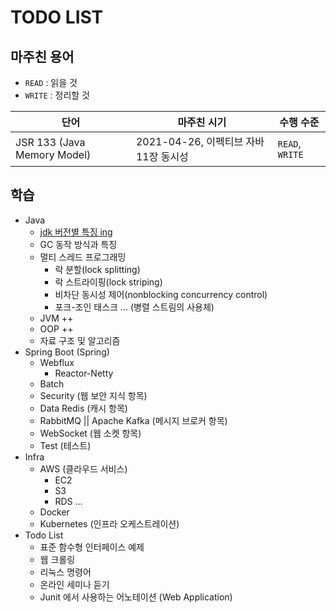 # TODO LIST

## 마주친 용어

- `READ` : 읽을 것
- `WRITE` : 정리할 것

| 단어 | 마주친 시기 | 수행 수준 |
| --- | --- | --- |
| JSR 133 (Java Memory Model) | 2021-04-26, 이펙티브 자바 11장 동시성 | `READ`, `WRITE` |

## 학습

- Java
  - [jdk 버전별 특징 ing](/java/version_feature.md)
  - GC 동작 방식과 특징
  - 멀티 스레드 프로그래밍
    - 락 분할(lock splitting)
    - 락 스트라이핑(lock striping)
    - 비차단 동시성 제어(nonblocking concurrency control)
    - 포크-조인 태스크 ... (병렬 스트림의 사용체)
  - JVM ++
  - OOP ++
  - 자료 구조 및 알고리즘
- Spring Boot (Spring)
  - Webflux
    - Reactor-Netty
  - Batch
  - Security (웹 보안 지식 항목)
  - Data Redis (캐시 항목)
  - RabbitMQ || Apache Kafka (메시지 브로커 항목)
  - WebSocket (웹 소켓 항목)
  - Test (테스트)
- Infra
  - AWS (클라우드 서비스)
    - EC2
    - S3
    - RDS ...
  - Docker
  - Kubernetes (인프라 오케스트레이션)
- Todo List
  - 표준 함수형 인터페이스 예제
  - 웹 크롤링
  - 리눅스 명령어
  - 온라인 세미나 듣기
  - Junit 에서 사용하는 어노테이션 (Web Application)
